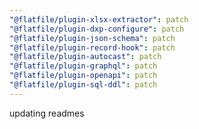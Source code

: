 ```yaml
---
"@flatfile/plugin-xlsx-extractor": patch
"@flatfile/plugin-dxp-configure": patch
"@flatfile/plugin-json-schema": patch
"@flatfile/plugin-record-hook": patch
"@flatfile/plugin-autocast": patch
"@flatfile/plugin-graphql": patch
"@flatfile/plugin-openapi": patch
"@flatfile/plugin-sql-ddl": patch
---
```


updating readmes
